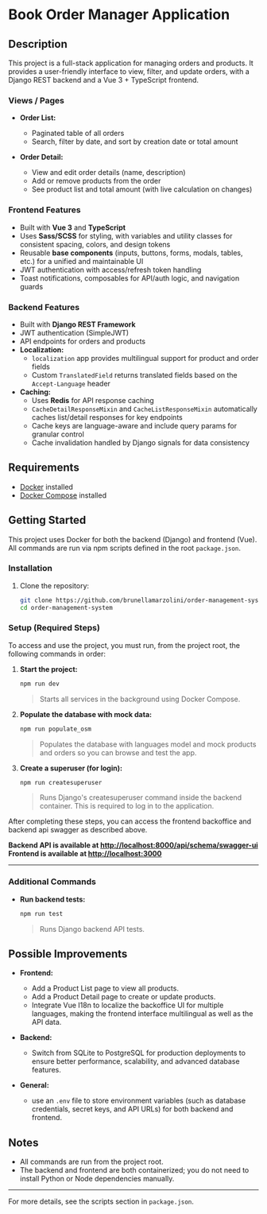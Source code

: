 
# Book Order Manager Application

## Description

This project is a full-stack application for managing orders and products. It provides a user-friendly interface to view, filter, and update orders, with a Django REST backend and a Vue 3 + TypeScript frontend.


### Views / Pages

- **Order List:**
  - Paginated table of all orders
  - Search, filter by date, and sort by creation date or total amount

- **Order Detail:**
  - View and edit order details (name, description)
  - Add or remove products from the order
  - See product list and total amount (with live calculation on changes)


### Frontend Features

- Built with **Vue 3** and **TypeScript**
- Uses **Sass/SCSS** for styling, with variables and utility classes for consistent spacing, colors, and design tokens
- Reusable **base components** (inputs, buttons, forms, modals, tables, etc.) for a unified and maintainable UI
- JWT authentication with access/refresh token handling
- Toast notifications, composables for API/auth logic, and navigation guards

### Backend Features

- Built with **Django REST Framework**
- JWT authentication (SimpleJWT)
- API endpoints for orders and products
- **Localization:**
  - `localization` app provides multilingual support for product and order fields
  - Custom `TranslatedField` returns translated fields based on the `Accept-Language` header
- **Caching:**
  - Uses **Redis** for API response caching
  - `CacheDetailResponseMixin` and `CacheListResponseMixin` automatically caches list/detail responses for key endpoints
  - Cache keys are language-aware and include query params for granular control
  - Cache invalidation handled by Django signals for data consistency


## Requirements

- [Docker](https://www.docker.com/) installed
- [Docker Compose](https://docs.docker.com/compose/) installed

## Getting Started

This project uses Docker for both the backend (Django) and frontend (Vue). All commands are run via npm scripts defined in the root `package.json`.

### Installation

1. Clone the repository:
   ```bash
   git clone https://github.com/brunellamarzolini/order-management-system.git
   cd order-management-system

### Setup (Required Steps)

To access and use the project, you must run, from the project root, the following commands in order:

1. **Start the project:**
   ```bash
   npm run dev
   ```
   > Starts all services in the background using Docker Compose.

2. **Populate the database with mock data:**
   ```bash
   npm run populate_osm
   ```
   > Populates the database with languages model and mock products and orders so you can browse and test the app.

3. **Create a superuser (for login):**
   ```bash
   npm run createsuperuser
   ```
   > Runs Django's createsuperuser command inside the backend container. This is required to log in to the application.

After completing these steps, you can access the frontend backoffice and backend api swagger as described above.

**Backend API is available at [http://localhost:8000/api/schema/swagger-ui](http://localhost:8000/api/schema/swagger-ui)**  
**Frontend is available at [http://localhost:3000](http://localhost:3000)**

---

### Additional Commands

- **Run backend tests:**
  ```bash
  npm run test
  ```
  > Runs Django backend API tests.


## Possible Improvements

- **Frontend:**
  - Add a Product List page to view all products.
  - Add a Product Detail page to create or update products.
  - Integrate Vue I18n to localize the backoffice UI for multiple languages, making the frontend interface multilingual as well as the API data.

- **Backend:**
  - Switch from SQLite to PostgreSQL for production deployments to ensure better performance, scalability, and advanced database features.

- **General:**
  - use an `.env` file to store environment variables (such as database credentials, secret keys, and API URLs) for both backend and frontend.


## Notes
- All commands are run from the project root.
- The backend and frontend are both containerized; you do not need to install Python or Node dependencies manually.

---

For more details, see the scripts section in `package.json`.
